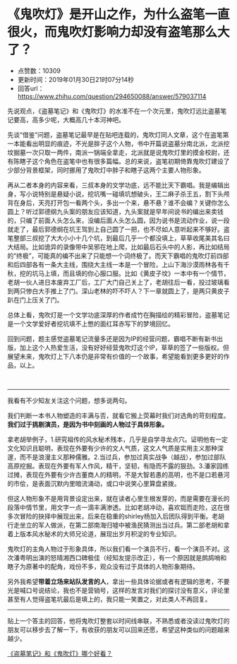 # 《鬼吹灯》是开山之作，为什么盗笔一直很火，而鬼吹灯影响力却没有盗笔那么大了？
- 点赞数：10309
- 更新时间：2019年01月30日21时07分14秒
- 回答url：https://www.zhihu.com/question/294650088/answer/579037114
<body>
 <p data-pid="RD7K5BM9">先说观点，《盗墓笔记》和《鬼吹灯》的水准不在一个次元里，鬼吹灯远比盗墓笔记要高，高多少呢，大概高几十本河神吧。</p>
 <p data-pid="jXMLaItO">先谈“借鉴”问题，盗墓笔记最早是在贴吧连载的，鬼吹灯同人文章，这个在盗笔第一本能看出明显的痕迹，不光是胖子这个人物，书中开篇说盗墓分南北派，北派挖坟掘墓一次只取一两件，南派一锅端全拿走，北派就是说鬼吹灯里的摸金校尉，还有陈瞎子这个角色在盗笔中也有很多篇幅。总的来说，盗笔初期倚靠鬼吹灯建设了少部分背景框架，同时挪用了鬼吹灯中胖子和瞎子这两个主要人物形象。</p>
 <p data-pid="aEG2JcPj">再从二者本身的内容来看，三叔本身的文学功底，远不能比天下霸唱。我是编辑出身，写小说特别是悬疑小说，挖坑嘴一碰填坑想破头，王二麻子杀王五，割下头颅背在身后，天亮打开包一看两个头，多出一个来，悬不悬？谁不会编？关键你怎么圆上？听过郭德纲九头案的朋友应该知道，九头案就是早年间说书的编出来卖钱的，只编了前面人头怎么来，没编后面人头怎么圆，因为说书是流动作业，说一段就走了，最后郭德纲在坑王驾到上自己圆了一把，也不尽如人意听起来不够好。盗笔整部三叔挖了大大小小十几个坑，到最后几乎一个都没填上，草草收尾美其名曰大结局。比如诡异的录像带中吴邪在地上爬，比如最后石头中的人影，再比如结局的“终极”，可能真的编不出来了只能想一个词终极了。而天下霸唱的鬼吹灯前四部和后四部各有一条大主线，围绕大主线一本是一个冒险，上山下海沙漠雨林各有千秋，挖的坑马上填，而且填的你心服口服。比如《黄皮子坟》一本中有一个情节，老胡一伙人进日本废弃工厂后，工厂大门自己关上了，老胡往后一看，投过玻璃看到两只惨白大手推上了门。深山老林的吓不吓人？下一章就圆上了，是两只黄皮子趴在门上压关了门。</p>
 <p data-pid="dILG_4EF">总体上看，鬼吹灯是一个文学功底深厚的作者成竹在胸描绘的精彩冒险，盗墓笔记是一个文学爱好者挖坑填不上憋的面红耳赤写下的梦境回忆。</p>
 <p data-pid="_TEmhm3H">回到问题，题主感觉盗墓笔记流量多还是因为IP的经营问题，霸唱不断有新书出版，加上这个人热爱生活，没有好好经营鬼吹灯这个IP，草草的签了一些版权。但展望未来，鬼吹灯上下八本仍是非常有价值的一个故事，希望能看到更多更好的作品，以上。</p>
 <p class="ztext-empty-paragraph"><br></p>
 <hr>
 <p data-pid="kr5tFXUN">我看有不少知友关注这个问题，想多说两句。</p>
 <p data-pid="2QzHb87J">我们判断一本书人物塑造的丰满与否，就看它搬上荧幕时我们对选角的苛刻程度。<b>我们过于挑剔演员，是因为书中刻画的人物过于具体形象。</b></p>
 <p data-pid="OoGvLW9D">拿老胡举例子，1.研究祖传的风水秘术残本，几乎是自学寻龙点穴。证明他有一定文化知识且聪明，表现在外要有少许的文人气质，这文人气质是实用主义那种深邃，而不是浪漫主义那种儒雅。2.当过兵，参加过真实战争（越战），参加过部队高原挖掘。表现在外要有军人作风，精干，坚韧，有隐而不露的狠劲。3.潘家园练过摊，表现在外要有少许古董商人的精明，不是大智若愚的高明，也不是口若悬河的市侩，是表面沉默内里暗流涌动，或口中说笑心里算盘紧拨。</p>
 <p data-pid="2Lh0T1IF">但这人物形象不是用背景设定出来，就在读者心里生根发芽的，而是需要在漫长的段落中情节里，用文字一点一滴丰满渗透。比如老胡冲动，喜欢铤而走险，这在很多次冒险的抉择中展现出来，后来在稳重的shirley杨加入后团队得到平衡。老胡行走坐立的军人做派，在第二部南海归墟中被渔民猜测出当过兵。第二部老胡和拿着上版本风水秘术的大师兄论道，展现出岁月积淀的专业知识。</p>
 <p data-pid="6xj7j1vP">鬼吹灯的主角人物过于形象具体，所以我们看一个演员不行，看一个演员不对。这次潘粤明出演的怒晴湘西口碑极佳（经知友提示改正），有一个原因就是鹧鸪哨和瞎子为原著中的配角，戏份不多，观众没有过于具体的人物形象期待。</p>
 <p data-pid="rV_hvzAW">另外我希望<b>带着立场来站队发言的人</b>，拿出一些具体论据或者有逻辑的思考，不要光是喊口号说结论，我也不是营销号，这样的发言对我们的探讨没有意义，评论里甚至有人觉得盗笔坑最后是填上的，我只能一笑置之，对此类人不再回复。</p>
 <hr>
 <p data-pid="Jo22LATJ">贴上一个答主的回答，他将鬼吹灯整套以时间线串联，不熟悉或者没读过鬼吹灯的朋友可以移步去了解一下，有收获的朋友可以回来还愿，希望这种类似的问题越来越少。</p><a data-draft-node="block" data-draft-type="link-card" href="https://www.zhihu.com/question/19964719/answer/580465073" class="internal">《盗墓笔记》和《鬼吹灯》哪个好看？</a>
 <p></p>
</body>